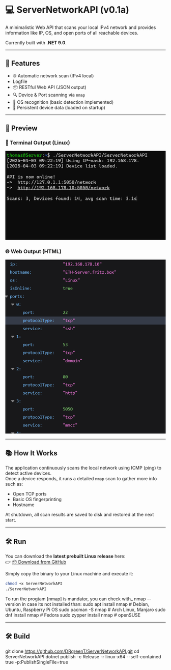 # 💻 ServerNetworkAPI (v0.1a)

A minimalistic Web API that scans your local IPv4 network and provides information like IP, OS, and open ports of all reachable devices.

Currently built with **.NET 9.0**.

---

## 🚀 Features

- 🌐 Automatic network scan (IPv4 local)
- Logfile
- 📦 RESTful Web API (JSON output)
- 🔍 Device & Port scanning via `nmap`
- 🧠 OS recognition (basic detection implemented)
- 💾 Persistent device data (loaded on startup)

---

## 🧪 Preview

### 🔧 Terminal Output (Linux)
<img src="./docs/NetworkAPI_1.png" alt="Linux Output" width="800"/>

### 🌐 Web Output (HTML)
<img src="./docs/NetworkAPI_2.png" alt="Web Output" width="800"/>

---

## 📚 How It Works

The application continuously scans the local network using ICMP (ping) to detect active devices.  
Once a device responds, it runs a detailed `nmap` scan to gather more info such as:

- Open TCP ports
- Basic OS fingerprinting
- Hostname

At shutdown, all scan results are saved to disk and restored at the next start.

---

## 🛠️ Run
You can download the **latest prebuilt Linux release** here:  
👉 [📦 Download from GitHub]()

Simply copy the binary to your Linux machine and execute it:

```bash
chmod +x ServerNetworkAPI
./ServerNetworkAPI
```
To run the progtam [nmap] is mandator, you can check with_ nmap --version in case its not installed than:
sudo apt install nmap    # Debian, Ubuntu, Raspberry Pi OS
sudo pacman -S nmap      # Arch Linux, Manjaro
sudo dnf install nmap    # Fedora
sudo zypper install nmap # openSUSE

---

## 🛠️ Build
git clone https://github.com/DRgreenT/ServerNetworkAPI.git
cd ServerNetworkAPI
dotnet publish -c Release -r linux-x64 --self-contained true -p:PublishSingleFile=true

